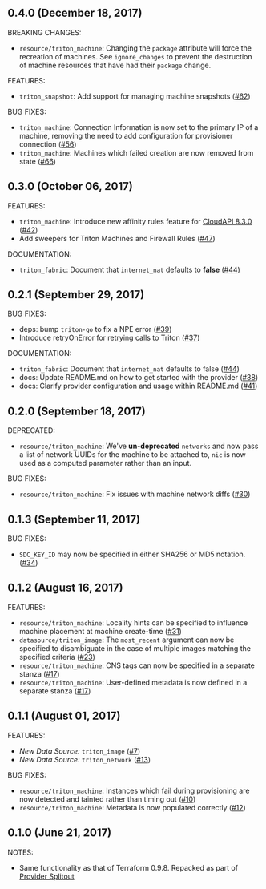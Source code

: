 ## 0.4.0 (December 18, 2017)

BREAKING CHANGES:

* `resource/triton_machine`: Changing the `package` attribute will force the recreation of machines.  See `ignore_changes` to prevent the destruction of machine resources that have had their `package` change.

FEATURES:

- `triton_snapshot`: Add support for managing machine snapshots ([#62](https://github.com/terraform-providers/terraform-provider-triton/issues/62))

BUG FIXES:

- `triton_machine`: Connection Information is now set to the primary IP of a machine, removing the need to add configuration for provisioner connection ([#56](https://github.com/terraform-providers/terraform-provider-triton/issues/56))
- `triton_machine`: Machines which failed creation are now removed from state ([#66](https://github.com/terraform-providers/terraform-provider-triton/issues/66))

## 0.3.0 (October 06, 2017)

FEATURES:

- `triton_machine`: Introduce new affinity rules feature for [CloudAPI 8.3.0](https://apidocs.joyent.com/cloudapi/#830) ([#42](https://github.com/terraform-providers/terraform-provider-triton/pull/42))
- Add sweepers for Triton Machines and Firewall Rules ([#47](https://github.com/terraform-providers/terraform-provider-triton/pull/47))

DOCUMENTATION:

- `triton_fabric`: Document that `internet_nat` defaults to **false** ([#44](https://github.com/terraform-providers/terraform-provider-triton/pull/44))

## 0.2.1 (September 29, 2017)

BUG FIXES:

* deps: bump `triton-go` to fix a NPE error ([#39](https://github.com/terraform-providers/terraform-provider-triton/pull/39))
* Introduce retryOnError for retrying calls to Triton ([#37](https://github.com/terraform-providers/terraform-provider-triton/pull/37))

DOCUMENTATION:

* `triton_fabric`: Document that `internet_nat` defaults to false ([#44](https://github.com/terraform-providers/terraform-provider-triton/pull/44))
* docs: Update README.md on how to get started with the provider ([#38](https://github.com/terraform-providers/terraform-provider-triton/pull/38))
* docs: Clarify provider configuration and usage within README.md ([#41](https://github.com/terraform-providers/terraform-provider-triton/pull/41))

## 0.2.0 (September 18, 2017)

DEPRECATED:

* `resource/triton_machine`: We've **un-deprecated** `networks` and now pass a list of network UUIDs for the machine to be attached to, `nic` is now used as a computed parameter rather than an input.

BUG FIXES:

* `resource/triton_machine`: Fix issues with machine network diffs ([#30](https://github.com/terraform-providers/terraform-provider-triton/issues/30))

## 0.1.3 (September 11, 2017)

BUG FIXES:

* `SDC_KEY_ID` may now be specified in either SHA256 or MD5 notation. ([#34](https://github.com/terraform-providers/terraform-provider-triton/issues/34))

## 0.1.2 (August 16, 2017)

FEATURES:

* `resource/triton_machine`: Locality hints can be specified to influence machine placement at machine create-time ([#31](https://github.com/terraform-providers/terraform-provider-triton/issues/31))
* `datasource/triton_image`: The `most_recent` argument can now be specified to disambiguate in the case of multiple images matching the specified criteria ([#23](https://github.com/terraform-providers/terraform-provider-triton/issues/23))
* `resource/triton_machine`: CNS tags can now be specified in a separate stanza ([#17](https://github.com/terraform-providers/terraform-provider-triton/issues/17))
* `resource/triton_machine`: User-defined metadata is now defined in a separate stanza ([#17](https://github.com/terraform-providers/terraform-provider-triton/issues/17))

## 0.1.1 (August 01, 2017)

FEATURES:

* *New Data Source:* `triton_image` ([#7](https://github.com/terraform-providers/terraform-provider-triton/issues/7))
* *New Data Source:* `triton_network` ([#13](https://github.com/terraform-providers/terraform-provider-triton/issues/13))

BUG FIXES:

* `resource/triton_machine`: Instances which fail during provisioning are now detected and tainted rather than timing out ([#10](https://github.com/terraform-providers/terraform-provider-triton/issues/10))
* `resource/triton_machine`: Metadata is now populated correctly ([#12](https://github.com/terraform-providers/terraform-provider-triton/issues/12))

## 0.1.0 (June 21, 2017)

NOTES:

* Same functionality as that of Terraform 0.9.8. Repacked as part of [Provider Splitout](https://www.hashicorp.com/blog/upcoming-provider-changes-in-terraform-0-10/)
